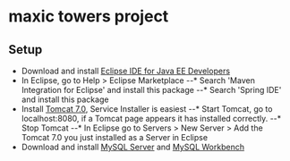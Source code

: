maxic towers project
====================

Setup
---------------------
* Download and install [Eclipse IDE for Java EE Developers](https://eclipse.org/downloads/packages/release/Luna/SR1A)
* In Eclipse, go to Help > Eclipse Marketplace
--* Search 'Maven Integration for Eclipse' and install this package
--* Search 'Spring IDE' and install this package
* Install [Tomcat 7.0](http://tomcat.apache.org/download-70.cgi), Service Installer is easiest
--* Start Tomcat, go to localhost:8080, if a Tomcat page appears it has installed correctly.
--* Stop Tomcat
--* In Eclipse go to Servers > New Server > Add the Tomcat 7.0 you just installed as a Server in Eclipse
* Download and install [MySQL Server](http://dev.mysql.com/downloads/mysql/) and [MySQL Workbench](http://dev.mysql.com/downloads/workbench/)
